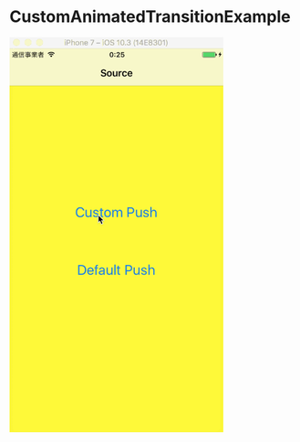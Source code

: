 # CustomAnimatedTransitionExample

<img src="https://github.com/komaji/CustomAnimatedTransitionExample/blob/master/demo.gif" width="375">
